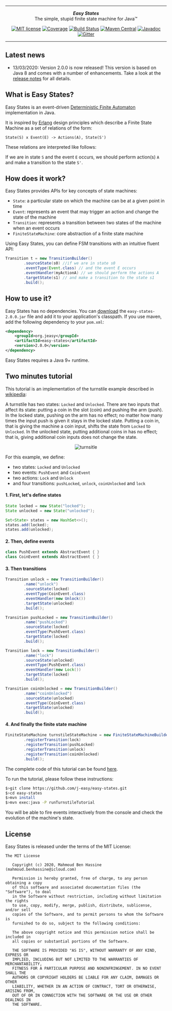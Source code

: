 ***

<div align="center">
    <b><em>Easy States</em></b><br>
    The simple, stupid finite state machine for Java&trade;
</div>

<div align="center">

[![MIT license](http://img.shields.io/badge/license-MIT-brightgreen.svg?style=flat)](http://opensource.org/licenses/MIT)
[![Coverage](https://coveralls.io/repos/j-easy/easy-states/badge.svg?style=flat&branch=master&service=github)](https://coveralls.io/github/j-easy/easy-states?branch=master)
[![Build Status](https://github.com/j-easy/easy-states/workflows/Java%20CI/badge.svg)](https://github.com/j-easy/easy-states/actions)
[![Maven Central](https://maven-badges.herokuapp.com/maven-central/org.jeasy/easy-states/badge.svg?style=flat)](http://search.maven.org/#artifactdetails|org.jeasy|easy-states|2.0.0|)
[![Javadoc](https://www.javadoc.io/badge/org.jeasy/easy-states.svg)](http://www.javadoc.io/doc/org.jeasy/easy-states)
[![Gitter](https://badges.gitter.im/Join%20Chat.svg)](https://gitter.im/j-easy/easy-states)

</div>

***

## Latest news

* 13/03/2020: Version 2.0.0 is now released! This version is based on Java 8 and comes with a number of enhancements. Take a look at the [release notes](https://github.com/j-easy/easy-states/releases) for all details.

## What is Easy States?

Easy States is an event-driven [Deterministic Finite Automaton](http://en.wikipedia.org/wiki/Deterministic_finite_state_machine) implementation in Java.

It is inspired by [Erlang](http://www.erlang.org/documentation/doc-5.9.3/doc/design_principles/fsm.html) design principles which describe a Finite State Machine as a set of relations of the form:

`State(S) x Event(E) -> Actions(A), State(S')`

These relations are interpreted like follows:

If we are in state `S` and the event `E` occurs, we should perform action(s) `A` and make a transition to the state `S'`.

## How does it work?

Easy States provides APIs for key concepts of state machines:

* `State`: a particular state on which the machine can be at a given point in time
* `Event`: represents an event that may trigger an action and change the state of the machine
* `Transition`: represents a transition between two states of the machine when an event occurs
* `FiniteStateMachine`: core abstraction of a finite state machine

Using Easy States, you can define FSM transitions with an intuitive fluent API:

```java
Transition t = new TransitionBuilder()
        .sourceState(s0) //if we are in state s0
        .eventType(Event.class) // and the event E occurs
        .eventHandler(myActionA) // we should perform the actions A
        .targetState(s1) // and make a transition to the state s1
        .build();
```

## How to use it?

Easy States has no dependencies. You can [download](https://repo.maven.apache.org/maven2/org/jeasy/easy-states/) the `easy-states-2.0.0.jar` file and add it to your application's classpath.
If you use maven, add the following dependency to your `pom.xml`:

```xml
<dependency>
    <groupId>org.jeasy</groupId>
    <artifactId>easy-states</artifactId>
    <version>2.0.0</version>
</dependency>
```

Easy States requires a Java 9+ runtime.

## Two minutes tutorial

This tutorial is an implementation of the turnstile example described in <a href="http://en.wikipedia.org/wiki/Finite-state_machine">wikipedia</a>:

A turnstile has two states: `Locked` and `Unlocked`. There are two inputs that affect its state: putting a coin in the slot (coin) and pushing the arm (push).
In the locked state, pushing on the arm has no effect; no matter how many times the input push is given it stays in the locked state.
Putting a coin in, that is giving the machine a coin input, shifts the state from `Locked` to `Unlocked`.
In the unlocked state, putting additional coins in has no effect; that is, giving additional coin inputs does not change the state.

<div align="center">

![turnsitle](https://raw.githubusercontent.com/j-easy/easy-states/master/src/test/java/org/jeasy/states/samples/turnstile/turnstile.png)

</div>

For this example, we define:

* two states: `Locked` and `Unlocked`
* two events: `PushEvent` and `CoinEvent`
* two actions: `Lock` and `Unlock`
* and four transitions: `pushLocked`, `unlock`, `coinUnlocked` and `lock`

#### 1. First, let's define states

```java
State locked = new State("locked");
State unlocked = new State("unlocked");

Set<State> states = new HashSet<>();
states.add(locked);
states.add(unlocked);
```

#### 2. Then, define events

```java
class PushEvent extends AbstractEvent { }
class CoinEvent extends AbstractEvent { }
```

#### 3. Then transitions

```java
Transition unlock = new TransitionBuilder()
        .name("unlock")
        .sourceState(locked)
        .eventType(CoinEvent.class)
        .eventHandler(new Unlock())
        .targetState(unlocked)
        .build();

Transition pushLocked = new TransitionBuilder()
        .name("pushLocked")
        .sourceState(locked)
        .eventType(PushEvent.class)
        .targetState(locked)
        .build();

Transition lock = new TransitionBuilder()
        .name("lock")
        .sourceState(unlocked)
        .eventType(PushEvent.class)
        .eventHandler(new Lock())
        .targetState(locked)
        .build();

Transition coinUnlocked = new TransitionBuilder()
        .name("coinUnlocked")
        .sourceState(unlocked)
        .eventType(CoinEvent.class)
        .targetState(unlocked)
        .build();
```

#### 4. And finally the finite state machine

```java
FiniteStateMachine turnstileStateMachine = new FiniteStateMachineBuilder(states, locked)
        .registerTransition(lock)
        .registerTransition(pushLocked)
        .registerTransition(unlock)
        .registerTransition(coinUnlocked)
        .build();
```

The complete code of this tutorial can be found [here](https://github.com/j-easy/easy-states/tree/master/src/test/java/org/jeasy/states/samples/turnstile).

To run the tutorial, please follow these instructions:

```bash
$>git clone https://github.com/j-easy/easy-states.git
$>cd easy-states
$>mvn install
$>mvn exec:java -P runTurnstileTutorial
```

You will be able to fire events interactively from the console and check the evolution of the machine's state.

## License

Easy States is released under the terms of the MIT License:

```
The MIT License

   Copyright (c) 2020, Mahmoud Ben Hassine (mahmoud.benhassine@icloud.com)

   Permission is hereby granted, free of charge, to any person obtaining a copy
   of this software and associated documentation files (the "Software"), to deal
   in the Software without restriction, including without limitation the rights
   to use, copy, modify, merge, publish, distribute, sublicense, and/or sell
   copies of the Software, and to permit persons to whom the Software is
   furnished to do so, subject to the following conditions:

   The above copyright notice and this permission notice shall be included in
   all copies or substantial portions of the Software.

   THE SOFTWARE IS PROVIDED "AS IS", WITHOUT WARRANTY OF ANY KIND, EXPRESS OR
   IMPLIED, INCLUDING BUT NOT LIMITED TO THE WARRANTIES OF MERCHANTABILITY,
   FITNESS FOR A PARTICULAR PURPOSE AND NONINFRINGEMENT. IN NO EVENT SHALL THE
   AUTHORS OR COPYRIGHT HOLDERS BE LIABLE FOR ANY CLAIM, DAMAGES OR OTHER
   LIABILITY, WHETHER IN AN ACTION OF CONTRACT, TORT OR OTHERWISE, ARISING FROM,
   OUT OF OR IN CONNECTION WITH THE SOFTWARE OR THE USE OR OTHER DEALINGS IN
   THE SOFTWARE.
```
